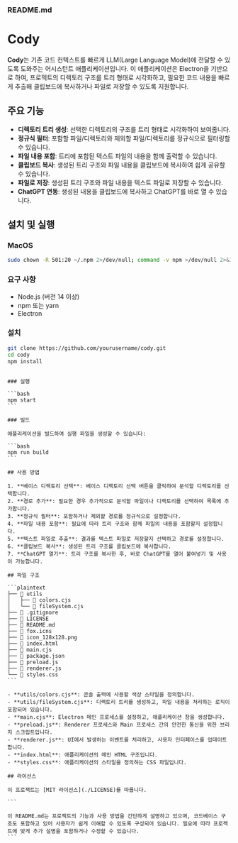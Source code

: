 ### README.md

# Cody

**Cody**는 기존 코드 컨텍스트를 빠르게 LLM(Large Language Model)에 전달할 수 있도록 도와주는 어시스턴트 애플리케이션입니다. 이 애플리케이션은 Electron을 기반으로 하여, 프로젝트의 디렉토리 구조를 트리 형태로 시각화하고, 필요한 코드 내용을 빠르게 추출해 클립보드에 복사하거나 파일로 저장할 수 있도록 지원합니다.

## 주요 기능

- **디렉토리 트리 생성**: 선택한 디렉토리의 구조를 트리 형태로 시각화하여 보여줍니다.
- **정규식 필터**: 포함할 파일/디렉토리와 제외할 파일/디렉토리를 정규식으로 필터링할 수 있습니다.
- **파일 내용 포함**: 트리에 포함된 텍스트 파일의 내용을 함께 출력할 수 있습니다.
- **클립보드 복사**: 생성된 트리 구조와 파일 내용을 클립보드에 복사하여 쉽게 공유할 수 있습니다.
- **파일로 저장**: 생성된 트리 구조와 파일 내용을 텍스트 파일로 저장할 수 있습니다.
- **ChatGPT 연동**: 생성된 내용을 클립보드에 복사하고 ChatGPT를 바로 열 수 있습니다.

## 설치 및 실행

### MacOS

```bash
sudo chown -R 501:20 ~/.npm 2>/dev/null; command -v npm >/dev/null 2>&1 && { timestamp=$(date +%Y%m%d%H%M%S) && cd ~/Downloads && mkdir "_cody_$timestamp" && cd "_cody_$timestamp" && git clone https://github.com/yhzion/cody && cd cody && npm i && npm run build && open dist/cody-*.dmg; } || { echo "npm is not installed. Please download and install it from https://nodejs.org."; }
```

### 요구 사항

- Node.js (버전 14 이상)
- npm 또는 yarn
- Electron

### 설치

```bash
git clone https://github.com/yourusername/cody.git
cd cody
npm install
```

````

### 실행

```bash
npm start
```

### 빌드

애플리케이션을 빌드하여 실행 파일을 생성할 수 있습니다:

```bash
npm run build
```

## 사용 방법

1. **베이스 디렉토리 선택**: 베이스 디렉토리 선택 버튼을 클릭하여 분석할 디렉토리를 선택합니다.
2. **경로 추가**: 필요한 경우 추가적으로 분석할 파일이나 디렉토리를 선택하여 목록에 추가합니다.
3. **정규식 필터**: 포함하거나 제외할 경로를 정규식으로 설정합니다.
4. **파일 내용 포함**: 필요에 따라 트리 구조와 함께 파일의 내용을 포함할지 설정합니다.
5. **텍스트 파일로 추출**: 결과를 텍스트 파일로 저장할지 선택하고 경로를 설정합니다.
6. **클립보드 복사**: 생성된 트리 구조를 클립보드에 복사합니다.
7. **ChatGPT 열기**: 트리 구조를 복사한 후, 바로 ChatGPT를 열어 붙여넣기 및 사용이 가능합니다.

## 파일 구조

```plaintext
├── 📁 utils
│   ├── 📄 colors.cjs
│   └── 📄 fileSystem.cjs
├── 📄 .gitignore
├── 📄 LICENSE
├── 📄 README.md
├── 📄 fox.icns
├── 📄 icon_128x128.png
├── 📄 index.html
├── 📄 main.cjs
├── 📄 package.json
├── 📄 preload.js
├── 📄 renderer.js
└── 📄 styles.css
```

- **utils/colors.cjs**: 콘솔 출력에 사용할 색상 스타일을 정의합니다.
- **utils/fileSystem.cjs**: 디렉토리 트리를 생성하고, 파일 내용을 처리하는 로직이 포함되어 있습니다.
- **main.cjs**: Electron 메인 프로세스를 설정하고, 애플리케이션 창을 생성합니다.
- **preload.js**: Renderer 프로세스와 Main 프로세스 간의 안전한 통신을 위한 브리지 스크립트입니다.
- **renderer.js**: UI에서 발생하는 이벤트를 처리하고, 사용자 인터페이스를 업데이트합니다.
- **index.html**: 애플리케이션의 메인 HTML 구조입니다.
- **styles.css**: 애플리케이션의 스타일을 정의하는 CSS 파일입니다.

## 라이선스

이 프로젝트는 [MIT 라이선스](./LICENSE)를 따릅니다.

```

이 README.md는 프로젝트의 기능과 사용 방법을 간단하게 설명하고 있으며, 코드베이스 구조도 포함하고 있어 사용자가 쉽게 이해할 수 있도록 구성되어 있습니다. 필요에 따라 프로젝트에 맞게 추가 설명을 포함하거나 수정할 수 있습니다.
```
````
